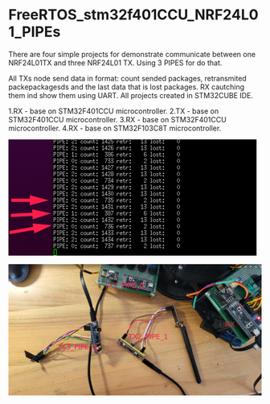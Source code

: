 # FreeRTOS_stm32f401CCU_NRF24L01_PIPEs
There are four simple projects for demonstrate communicate between one NRF24L01TX and three NRF24L01 TX. Using 3 PIPES for do that. 

All TXs node send data in format: count sended packages, retransmited packepackagesds and the last data that is lost packages. RX cautching them ind show them using UART.
All projects created in STM32CUBE IDE. 

1.RX - base on STM32F401CCU microcontroller.
2.TX - base on STM32F401CCU microcontroller.
3.RX - base on STM32F401CCU microcontroller.
4.RX - base on STM32F103C8T microcontroller.

![alt text](https://github.com/OlegDemk/FreeRTOS_stm32f401CCU_NRF24L01_PIPEs/blob/main/photos/data.png)

![alt text](https://github.com/OlegDemk/FreeRTOS_stm32f401CCU_NRF24L01_PIPEs/blob/main/photos/desk.png)
